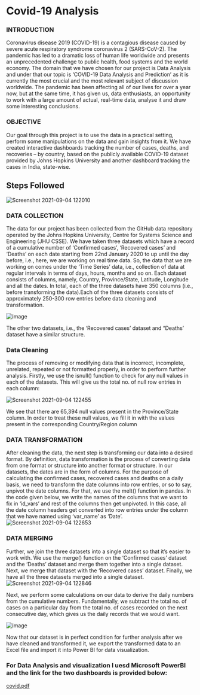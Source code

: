 # Covid-19 Analysis

### INTRODUCTION

Coronavirus disease 2019 (COVID-19) is a contagious disease caused by severe acute
respiratory syndrome coronavirus 2 (SARS-CoV-2). The pandemic has led to a dramatic loss of human life worldwide and presents an
unprecedented challenge to public health, food systems and the world economy.
The domain that we have chosen for our project is Data Analysis and under that our topic is
‘COVID-19 Data Analysis and Prediction’ as it is currently the most crucial and the most
relevant subject of discussion worldwide. The pandemic has been affecting all of our lives for
over a year now, but at the same time, it has given us, data enthusiasts, an opportunity to work
with a large amount of actual, real-time data, analyse it and draw some interesting
conclusions.

### OBJECTIVE
Our goal through this project is to use the data in a practical setting, perform some
manipulations on the data and gain insights from it. We have created interactive dashboards
tracking the number of cases, deaths, and recoveries – by country, based on the publicly
available COVID-19 dataset provided by Johns Hopkins University and another dashboard
tracking the cases in India, state-wise.

## Steps Followed
![Screenshot 2021-09-04 122010](https://user-images.githubusercontent.com/77155721/132085650-a7048462-82b3-4f86-bdc4-7e18d35b44c3.png)

### DATA COLLECTION
The data for our project has been collected from the GitHub data repository operated by the
Johns Hopkins University, Centre for Systems Science and Engineering (JHU CSSE).
We have taken three datasets which have a record of a cumulative number of ‘Confirmed
cases’, ‘Recovered cases’ and ‘Deaths’ on each date starting from 22nd January 2020 to up
until the day before, i.e., here, we are working on real time data. So, the data that we are
working on comes under the ‘Time Series’ data, i.e., collection of data at regular intervals in
terms of days, hours, months and so on.
Each dataset consists of columns, namely, Country, Province/State, Latitude, Longitude and
all the dates. In total, each of the three datasets have 350 columns (i.e., before transforming
the data).Each of the three datasets consists of approximately 250-300 row entries before data
cleaning and transformation.

![image](https://user-images.githubusercontent.com/77155721/132085701-49f3575a-ccfc-4db3-9061-c3049b25c9c2.png)

The other two datasets, i.e., the ‘Recovered cases’ dataset and “Deaths’ dataset have a similar
structure.

### Data Cleaning 
The process of removing or modifying data that is incorrect, incomplete,
unrelated, repeated or not formatted properly, in order to perform further analysis.
Firstly, we use the isnull() function to check for any null values in each of the datasets. This
will give us the total no. of null row entries in each column:

![Screenshot 2021-09-04 122455](https://user-images.githubusercontent.com/77155721/132085760-65d12114-0f8a-43f4-8217-b4cff458c38f.png)

We see that there are 65,394 null values present in the Province/State column. In order to treat
these null values, we fill it in with the values present in the corresponding Country/Region
column

### DATA TRANSFORMATION
After cleaning the data, the next step is transforming our data into a desired format. By
definition, data transformation is the process of converting data from one format or structure
into another format or structure.
In our datasets, the dates are in the form of columns. For the purpose of calculating the
confirmed cases, recovered cases and deaths on a daily basis, we need to transform the date
columns into row entries, or so to say, unpivot the date columns. For that, we use the melt()
function in pandas.
In the code given below, we write the names of the columns that we want to fix in ‘id_vars’
and rest of the columns then get unpivoted. In this case, all the date column headers get
converted into row entries under the column that we have named using ‘var_name’ as ‘Date’.
![Screenshot 2021-09-04 122653](https://user-images.githubusercontent.com/77155721/132085802-84537463-0ff5-4d13-8417-9f44710407dd.png)


###  DATA MERGING
Further, we join the three datasets into a single dataset so that it’s easier to work with. We use
the merge() function on the ‘Confirmed cases’ dataset and the ‘Deaths’ dataset and merge
them together into a single dataset. Next, we merge that dataset with the ‘Recovered cases’
dataset. Finally, we have all the three datasets merged into a single dataset.
![Screenshot 2021-09-04 122846](https://user-images.githubusercontent.com/77155721/132085841-a6b99faa-01fc-4814-aad5-9899508276f1.png)

Next, we perform some calculations on our data to derive the daily numbers from the
cumulative numbers. Fundamentally, we subtract the total no. of cases on a particular day
from the total no. of cases recorded on the next consecutive day, which gives us the daily
records that we would want.

![image](https://user-images.githubusercontent.com/77155721/132085859-f199ca08-5c13-4d1d-90dc-e2709310bde1.png)

Now that our dataset is in perfect condition for further analysis after we have cleaned and
transformed it, we export the transformed data to an Excel file and import it into Power BI for
data visualization.

### For Data Analysis and visualization I uesd Microsoft PowerBI and the link for the two dashboards is provided below:


[covid.pdf](https://github.com/surbhi-thakur11/covid19-analysis-/files/7109351/covid.pdf)



